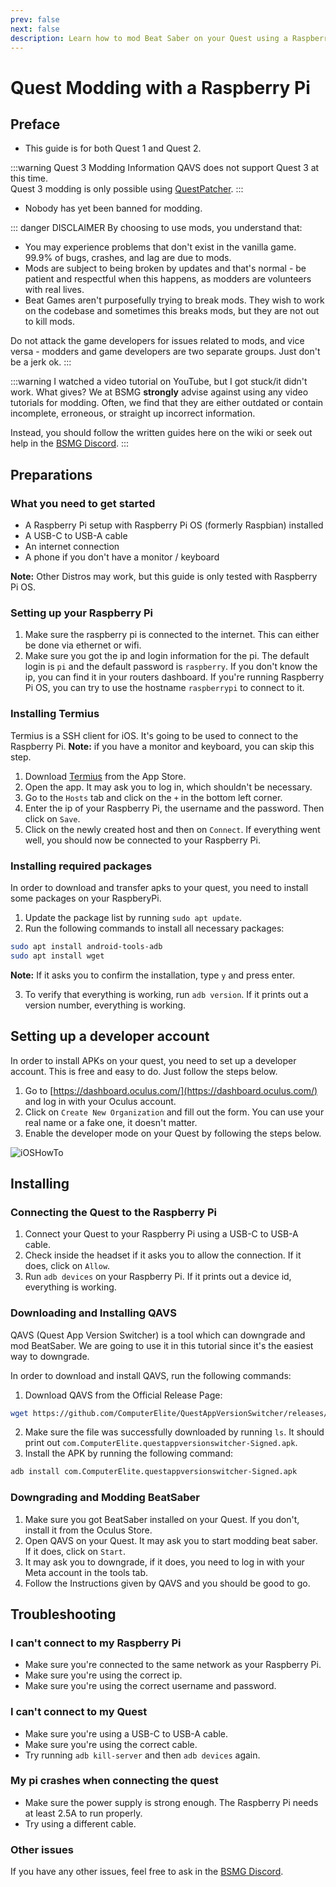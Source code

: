 ```yaml
---
prev: false
next: false
description: Learn how to mod Beat Saber on your Quest using a Raspberry Pi!
---
```


# Quest Modding with a Raspberry Pi

## Preface

- This guide is for both Quest 1 and Quest 2.

:::warning Quest 3 Modding Information
QAVS does not support Quest 3 at this time.  
Quest 3 modding is only possible using [QuestPatcher](./quest-modding.md#questpatcher).
:::

- Nobody has yet been banned for modding.

::: danger DISCLAIMER
By choosing to use mods, you understand that:

- You may experience problems that don't exist in the vanilla game. 99.9% of bugs, crashes, and lag are due to mods.
- Mods are subject to being broken by updates and that's normal - be patient and respectful when this happens,
  as modders are volunteers with real lives.
- Beat Games aren't purposefully trying to break mods. They wish to work on the codebase and sometimes this breaks mods,
  but they are not out to kill mods.

Do not attack the game developers for issues related to mods, and vice versa -
modders and game developers are two separate groups. Just don't be a jerk ok.
:::

:::warning I watched a video tutorial on YouTube, but I got stuck/it didn't work. What gives?
We at BSMG **strongly** advise against using any video tutorials for modding. Often, we find that they are either
outdated or contain incomplete, erroneous, or straight up incorrect information.

Instead, you should follow the written guides here on the wiki or seek out help in the [BSMG Discord](https://discord.gg/beatsabermods).
:::

## Preparations

### What you need to get started

- A Raspberry Pi setup with Raspberry Pi OS (formerly Raspbian) installed
- A USB-C to USB-A cable
- An internet connection
- A phone if you don't have a monitor / keyboard

**Note:** Other Distros may work, but this guide is only tested with Raspberry Pi OS.

### Setting up your Raspberry Pi

1. Make sure the raspberry pi is connected to the internet. This can either be done via ethernet or wifi.
2. Make sure you got the ip and login information for the pi.
   The default login is `pi` and the default password is `raspberry`.
   If you don't know the ip, you can find it in your routers dashboard.
   If you're running Raspberry Pi OS, you can try to use the hostname `raspberrypi` to connect to it.

### Installing Termius

Termius is a SSH client for iOS. It's going to be used to connect to the Raspberry Pi.
**Note:** if you have a monitor and keyboard, you can skip this step.

1. Download [Termius](https://apps.apple.com/de/app/termius-terminal-ssh-client/id549039908) from the App Store.
2. Open the app. It may ask you to log in, which shouldn't be necessary.
3. Go to the `Hosts` tab and click on the `+` in the bottom left corner.
4. Enter the ip of your Raspberry Pi, the username and the password. Then click on `Save`.
5. Click on the newly created host and then on `Connect`.
   If everything went well, you should now be connected to your Raspberry Pi.

### Installing required packages

In order to download and transfer apks to your quest, you need to install some packages on your RaspberyPi.

1. Update the package list by running `sudo apt update`.
2. Run the following commands to install all necessary packages:

```bash
sudo apt install android-tools-adb
sudo apt install wget
```

**Note:** If it asks you to confirm the installation, type `y` and press enter.

3. To verify that everything is working, run `adb version`. If it prints out a version number, everything is working.

## Setting up a developer account

In order to install APKs on your quest, you need to set up a developer account.
This is free and easy to do. Just follow the steps below.

1. Go to [https://dashboard.oculus.com/](https://dashboard.oculus.com/) and log in with your Oculus account.
2. Click on `Create New Organization` and fill out the form. You can use your real name or a fake one, it doesn't matter.
3. Enable the developer mode on your Quest by following the steps below.

![iOSHowTo](/.assets/images/beginners-guide/EnableDevModeIOS.png)

## Installing

### Connecting the Quest to the Raspberry Pi

1. Connect your Quest to your Raspberry Pi using a USB-C to USB-A cable.
2. Check inside the headset if it asks you to allow the connection. If it does, click on `Allow`.
3. Run `adb devices` on your Raspberry Pi. If it prints out a device id, everything is working.

### Downloading and Installing QAVS

QAVS (Quest App Version Switcher) is a tool which can downgrade and mod BeatSaber.
We are going to use it in this tutorial since it's the easiest way to downgrade.

In order to download and install QAVS, run the following commands:

1. Download QAVS from the Official Release Page:

```bash
wget https://github.com/ComputerElite/QuestAppVersionSwitcher/releases/latest/download/com.ComputerElite.questappversionswitcher-Signed.apk
```

2. Make sure the file was successfully downloaded by running `ls`.
   It should print out `com.ComputerElite.questappversionswitcher-Signed.apk`.
3. Install the APK by running the following command:

```bash
adb install com.ComputerElite.questappversionswitcher-Signed.apk
```

### Downgrading and Modding BeatSaber

1. Make sure you got BeatSaber installed on your Quest. If you don't, install it from the Oculus Store.
2. Open QAVS on your Quest. It may ask you to start modding beat saber. If it does, click on `Start`.
3. It may ask you to downgrade, if it does, you need to log in with your Meta account in the tools tab.
4. Follow the Instructions given by QAVS and you should be good to go.

## Troubleshooting

### I can't connect to my Raspberry Pi

- Make sure you're connected to the same network as your Raspberry Pi.
- Make sure you're using the correct ip.
- Make sure you're using the correct username and password.

### I can't connect to my Quest

- Make sure you're using a USB-C to USB-A cable.
- Make sure you're using the correct cable.
- Try running `adb kill-server` and then `adb devices` again.

### My pi crashes when connecting the quest

- Make sure the power supply is strong enough. The Raspberry Pi needs at least 2.5A to run properly.
- Try using a different cable.

### Other issues

If you have any other issues, feel free to ask in the [BSMG Discord](https://discord.gg/beatsabermods).
